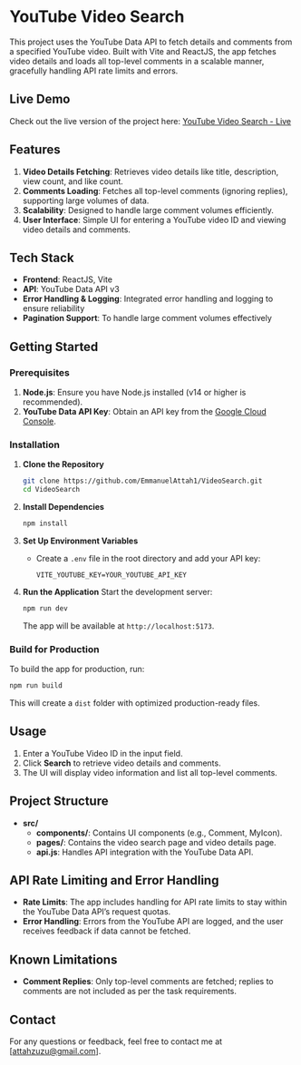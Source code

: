 # YouTube Video Search

This project uses the YouTube Data API to fetch details and comments from a specified YouTube video. Built with Vite and ReactJS, the app fetches video details and loads all top-level comments in a scalable manner, gracefully handling API rate limits and errors.

## Live Demo

Check out the live version of the project here: [YouTube Video Search - Live](http://54.196.207.94:3000/)

## Features

1. **Video Details Fetching**: Retrieves video details like title, description, view count, and like count.
2. **Comments Loading**: Fetches all top-level comments (ignoring replies), supporting large volumes of data.
3. **Scalability**: Designed to handle large comment volumes efficiently.
4. **User Interface**: Simple UI for entering a YouTube video ID and viewing video details and comments.

## Tech Stack

- **Frontend**: ReactJS, Vite
- **API**: YouTube Data API v3
- **Error Handling & Logging**: Integrated error handling and logging to ensure reliability
- **Pagination Support**: To handle large comment volumes effectively

## Getting Started

### Prerequisites

1. **Node.js**: Ensure you have Node.js installed (v14 or higher is recommended).
2. **YouTube Data API Key**: Obtain an API key from the [Google Cloud Console](https://console.cloud.google.com/).

### Installation

1. **Clone the Repository**
   ```bash
   git clone https://github.com/EmmanuelAttah1/VideoSearch.git
   cd VideoSearch
   ```

2. **Install Dependencies**
   ```bash
   npm install
   ```

3. **Set Up Environment Variables**
   - Create a `.env` file in the root directory and add your API key:
     ```env
     VITE_YOUTUBE_KEY=YOUR_YOUTUBE_API_KEY
     ```

4. **Run the Application**
   Start the development server:
   ```bash
   npm run dev
   ```

   The app will be available at `http://localhost:5173`.

### Build for Production

To build the app for production, run:
```bash
npm run build
```
This will create a `dist` folder with optimized production-ready files.

## Usage

1. Enter a YouTube Video ID in the input field.
2. Click **Search** to retrieve video details and comments.
3. The UI will display video information and list all top-level comments.

## Project Structure

- **src/**
  - **components/**: Contains UI components (e.g., Comment, MyIcon).
  - **pages/**: Contains the video search page and video details page.
  - **api.js**: Handles API integration with the YouTube Data API.

## API Rate Limiting and Error Handling

- **Rate Limits**: The app includes handling for API rate limits to stay within the YouTube Data API’s request quotas.
- **Error Handling**: Errors from the YouTube API are logged, and the user receives feedback if data cannot be fetched.

## Known Limitations

- **Comment Replies**: Only top-level comments are fetched; replies to comments are not included as per the task requirements.

## Contact

For any questions or feedback, feel free to contact me at [attahzuzu@gmail.com].
